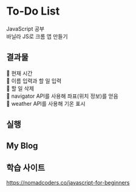 # To-Do List

JavaScript 공부  
바닐라 JS로 크롬 앱 만들기

## 결과물

🥝 현재 시간  
🍇 이름 입력과 할 일 입력  
🍒 할 일 삭제  
🍈 navigator API를 사용해 좌표(위치 정보)를 얻음  
🍉 weather API를 사용해 기온 표시

## 실행


## My Blog


## 학습 사이트

https://nomadcoders.co/javascript-for-beginners